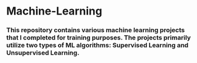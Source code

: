 # Machine-Learning

### This repository contains various machine learning projects that I completed for training purposes. The projects primarily utilize two types of ML algorithms: Supervised Learning and Unsupervised Learning.